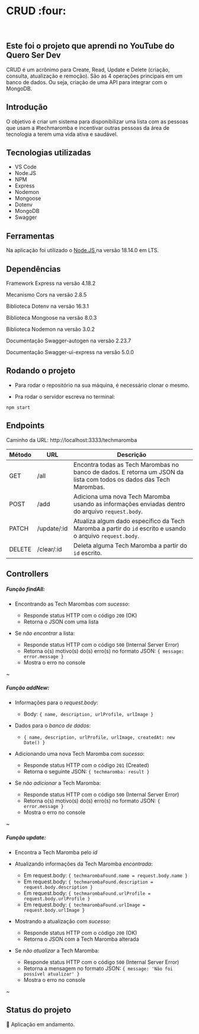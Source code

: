 <h1> CRUD :four: </h1>
<br>

<h2> Este foi o projeto que aprendi no YouTube do Quero Ser Dev </h2>
<p> CRUD é um acrônimo para Create, Read, Update e Delete (criação, consulta, atualização e remoção). São as 4 operações principais em um banco de dados. Ou seja, criação de uma API para integrar com o MongoDB. </p>

<h2> Introdução </h2>
O objetivo é criar um sistema para disponibilizar uma lista com as pessoas que usam a #techmaromba e incentivar outras pessoas da área de tecnologia a terem uma vida ativa e saudável.

## Tecnologias utilizadas
* VS Code
* Node.JS
* NPM
* Express
* Nodemon
* Mongoose
* Dotenv
* MongoDB
* Swagger

## Ferramentas
Na aplicação foi utilizado o <a href="https://nodejs.org/en/download" target="_blank" > Node.JS </a>  na versão 18.14.0 em LTS.


## Dependências 
Framework Express na versão 4.18.2 

Mecanismo Cors na versão 2.8.5

Biblioteca Dotenv na versão 16.3.1

Biblioteca Mongoose na versão 8.0.3

Biblioteca Nodemon na versão 3.0.2

Documentação Swagger-autogen na versão 2.23.7

Documentação Swagger-ui-express na versão 5.0.0


## Rodando o projeto
- Para rodar o repositório na sua máquina, é necessário clonar o mesmo.
  
- Pra rodar o servidor escreva no terminal:
```
npm start
```


## Endpoints
<p> Caminho da URL: http://localhost:3333/techmaromba </p>

| Método | URL             | Descrição                                                                                                                                                                                         |
| ------ | --------------  | ------------------------------------------------------------------------------------------------------                                                                                            |
| GET    | /all        | Encontra todas as Tech Marombas no banco de dados. E retorna um JSON da lista com todos os dados das Tech Marombas. |
| POST   | /add        | Adiciona uma nova Tech Maromba usando as informações enviadas dentro do arquivo `request.body`. |
| PATCH  | /update/:id | Atualiza algum dado específico da Tech Maromba a partir do `id` escrito e usando o arquivo `request.body`. |
| DELETE | /clear/:id  | Deleta alguma Tech Maromba a partir do `id` escrito. | 


## Controllers

##### Função findAll:

- Encontrando as Tech Marombas com _sucesso_:

  - Responde status HTTP com o código `200` (OK)
  - Retorna o JSON com uma lista

- Se _não encontrar_ a lista:

  - Responde status HTTP com o código `500` (Internal Server Error)
  - Retorna o(s) motivo(s) do(s) erro(s) no formato JSON: `{ message: error.message }`
  - Mostra o erro no console
     
~

##### Função addNew:

- Informações para o _request.body_:
  
  - Body: `{ name, description, urlProfile, urlImage }`

- Dados para o _banco de dados_:
  
  - `{ name, description, urlProfile, urlImage, createdAt: new Date() }`

- Adicionando uma nova Tech Maromba com _sucesso_:

  - Responde status HTTP com o código `201` (Created)
  - Retorna o seguinte JSON: `{ techmaromba: result }`

- Se _não adicionar_ a Tech Maromba:

  - Responde status HTTP com o código `500` (Internal Server Error)
  - Retorna o(s) motivo(s) do(s) erro(s) no formato JSON: `{ error.message }`
  - Mostra o erro no console
 
~

##### Função update:

- Encontra a Tech Maromba pelo _id_
 
- Atualizando informações da Tech Maromba _encontrada_:
  
  - Em request.body: `{ techmarombaFound.name = request.body.name }`
  - Em request.body: `{ techmarombaFound.description = request.body.description }`
  - Em request.body: `{ techmarombaFound.urlProfile = request.body.urlProfile }`
  - Em request.body: `{ techmarombaFound.urlImage = request.body.urlImage }`

- Mostrando a atualização com _sucesso_:

  - Responde status HTTP com o código `200` (OK)
  - Retorna o JSON com a Tech Maromba alterada
 
- Se _não atualizar_ a Tech Maromba:

  - Responde status HTTP com o código `500` (Internal Server Error)
  - Retorna a mensagem no formato JSON: `{ message: 'Não foi possível atualizar' }`
  - Mostra o erro no console
    
~

## Status do projeto
:construction: Aplicação em andamento.
